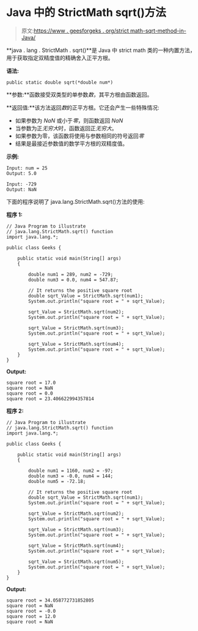 # Java 中的 StrictMath sqrt()方法

> 原文:[https://www . geesforgeks . org/strict math-sqrt-method-in-Java/](https://www.geeksforgeeks.org/strictmath-sqrt-method-in-java/)

**java . lang . StrictMath . sqrt()**是 Java 中 strict math 类的一种内置方法，用于获取指定双精度值的精确舍入正平方根。

**语法:**

```
public static double sqrt(*double num*)
```

**参数:**函数接受双类型的单参数*数*，其平方根由函数返回。

**返回值:**该方法返回*数*的正平方根。它还会产生一些特殊情况:

*   如果参数为 *NaN* 或小于*零*，则函数返回 *NaN*
*   当参数为正*无穷大*时，函数返回正*无穷大*。
*   如果参数为零，该函数将使用与参数相同的符号返回*零*
*   结果是最接近参数值的数学平方根的双精度值。

**示例:**

```
Input: num = 25
Output: 5.0

Input: -729
Output: NaN

```

下面的程序说明了 java.lang.StrictMath.sqrt()方法的使用:

**程序 1:**

```
// Java Program to illustrate
// java.lang.StrictMath.sqrt() function
import java.lang.*;

public class Geeks {

    public static void main(String[] args)
    {

        double num1 = 289, num2 = -729;
        double num3 = 0.0, num4 = 547.87;

        // It returns the positive square root
        double sqrt_Value = StrictMath.sqrt(num1);
        System.out.println("square root = " + sqrt_Value);

        sqrt_Value = StrictMath.sqrt(num2);
        System.out.println("square root = " + sqrt_Value);

        sqrt_Value = StrictMath.sqrt(num3);
        System.out.println("square root = " + sqrt_Value);

        sqrt_Value = StrictMath.sqrt(num4);
        System.out.println("square root = " + sqrt_Value);
    }
}
```

**Output:**

```
square root = 17.0
square root = NaN
square root = 0.0
square root = 23.406622994357814

```

**程序 2:**

```
// Java Program to illustrate
// java.lang.StrictMath.sqrt() function
import java.lang.*;

public class Geeks {

    public static void main(String[] args)
    {

        double num1 = 1160, num2 = -97;
        double num3 = -0.0, num4 = 144;
        double num5 = -72.18;

        // It returns the positive square root
        double sqrt_Value = StrictMath.sqrt(num1);
        System.out.println("square root = " + sqrt_Value);

        sqrt_Value = StrictMath.sqrt(num2);
        System.out.println("square root = " + sqrt_Value);

        sqrt_Value = StrictMath.sqrt(num3);
        System.out.println("square root = " + sqrt_Value);

        sqrt_Value = StrictMath.sqrt(num4);
        System.out.println("square root = " + sqrt_Value);

        sqrt_Value = StrictMath.sqrt(num5);
        System.out.println("square root = " + sqrt_Value);
    }
}
```

**Output:**

```
square root = 34.058772731852805
square root = NaN
square root = -0.0
square root = 12.0
square root = NaN

```